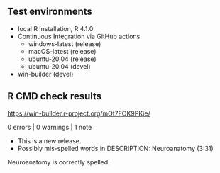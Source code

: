 ## Test environments
* local R installation, R 4.1.0
* Continuous Integration via GitHub actions
  * windows-latest (release)
  * macOS-latest (release)
  * ubuntu-20.04 (release)
  * ubuntu-20.04 (devel)
* win-builder (devel)

## R CMD check results

https://win-builder.r-project.org/mOt7FOK9PKie/

0 errors | 0 warnings | 1 note

* This is a new release.
* Possibly mis-spelled words in DESCRIPTION:
  Neuroanatomy (3:31)

Neuroanatomy is correctly spelled.
